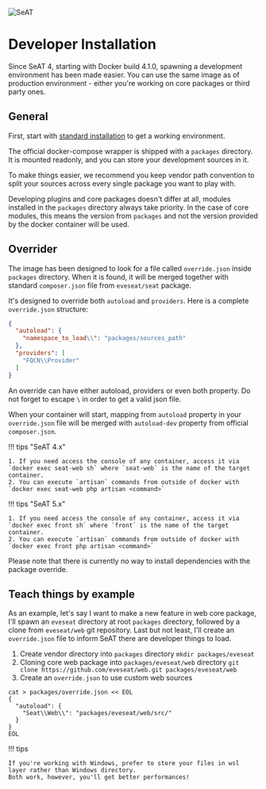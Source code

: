 ![SeAT](https://i.imgur.com/aPPOxSK.png)

# Developer Installation

Since SeAT 4, starting with Docker build 4.1.0, spawning a development environment has been made easier.
You can use the same image as of production environment - either you're working on core packages or third party ones.

## General

First, start with [standard installation](../installation/docker_installation.md) to get a working environment.

The official docker-compose wrapper is shipped with a `packages` directory.
It is mounted readonly, and you can store your development sources in it.

To make things easier, we recommend you keep vendor path convention to split your sources across every single package you want to play with.

Developing plugins and core packages doesn't differ at all, modules installed in the `packages` directory always take priority.
In the case of core modules, this means the version from `packages` and not the version provided by the docker container will be used.

## Overrider

The image has been designed to look for a file called `override.json` inside `packages` directory.
When it is found, it will be merged together with standard `composer.json` file from `eveseat/seat` package.

It's designed to override both `autoload` and `providers`.
Here is a complete `override.json` structure:

```json linenums="1"
{
  "autoload": {
    "namespace_to_load\\": "packages/sources_path"
  },
  "providers": [
    "FQCN\\Provider"
  ]
}
```

An override can have either autoload, providers or even both property.
Do not forget to escape `\` in order to get a valid json file.

When your container will start, mapping from `autoload` property in your `override.json` file will be merged with `autoload-dev` property from official `composer.json`.

!!! tips "SeAT 4.x"

    1. If you need access the console of any container, access it via `docker exec seat-web sh` where `seat-web` is the name of the target container.
    2. You can execute `artisan` commands from outside of docker with `docker exec seat-web php artisan <command>`

!!! tips "SeAT 5.x"

    1. If you need access the console of any container, access it via `docker exec front sh` where `front` is the name of the target container.
    2. You can execute `artisan` commands from outside of docker with `docker exec front php artisan <command>`

Please note that there is currently no way to install dependencies with the package override. 

## Teach things by example

As an example, let's say I want to make a new feature in web core package, I'll spawn an `eveseat` directory at root `packages` directory, followed by a clone from `eveseat/web` git repository.
Last but not least, I'll create an `override.json` file to inform SeAT there are developer things to load.

1. Create vendor directory into `packages` directory `mkdir packages/eveseat`
2. Cloning core web package into `packages/eveseat/web` directory `git clone https://github.com/eveseat/web.git packages/eveseat/web`
3. Create an `override.json` to use custom web sources

```shell linenums="1"
cat > packages/override.json << EOL
{
  "autoload": {
    "Seat\\Web\\": "packages/eveseat/web/src/"
  }
}
EOL
```

!!! tips

    If you're working with Windows, prefer to store your files in wsl layer rather than Windows directory.
    Both work, however, you'll get better performances!
